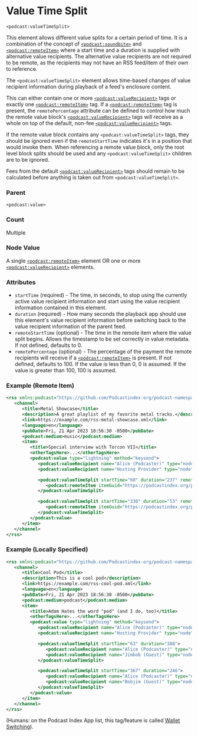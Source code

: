 # Value Time Split

`<podcast:valueTimeSplit>`

This element allows different value splits for a certain period of time. It is a combination of the concept of [`<podcast:soundbite>`](soundbite.md) and [`<podcast:remoteItem>`](remote-item.md) where a start time and a duration is supplied with alternative value recipients. The alternative value recipients are not required to be remote, as the recipients may not have an RSS feed/item of their own to reference.

The `<podcast:valueTimeSplit>` element allows time-based changes of value recipient information during playback of a feed's enclosure content.

This can either contain one or more [`<podcast:valueRecipient>`](value-recipient.md) tags _or_ exactly one [`<podcast:remoteItem>`](remote-item.md) tag. If a [`<podcast:remoteItem>`](remote-item.md) tag is present, the `remotePercentage` attribute can be defined to control how much the remote value block's [`<podcast:valueRecipient>`](value-recipient.md) tags will receive as a whole on top of the default, non-fee [`<podcast:valueRecipient>`](value-recipient.md) tags.

If the remote value block contains any `<podcast:valueTimeSplit>` tags, they should be ignored even if the `remoteStartTime` indicates it's in a position that would invoke them. When referencing a remote value block, only the root level block splits should be used and any `<podcast:valueTimeSplit>` children are to be ignored.

Fees from the default [`<podcast:valueRecipient>`](value-recipient.md) tags should remain to be calculated before anything is taken out from `<podcast:valueTimeSplit>`.

### Parent

`<podcast:value>`

### Count

Multiple

### Node Value

A single [`<podcast:remoteItem>`](remote-item.md) element OR one or more [`<podcast:valueRecipient>`](value-recipient.md) elements.

### Attributes

- `startTime` (required) - The time, in seconds, to stop using the currently active value recipient information and start using the value recipient information contained in this element.
- `duration` (required) - How many seconds the playback app should use this element's value recipient information before switching back to the value recipient information of the parent feed.
- `remoteStartTime` (optional) - The time in the remote item where the value split begins. Allows the timestamp to be set correctly in value metadata. If not defined, defaults to 0.
- `remotePercentage` (optional) - The percentage of the payment the remote recipients will receive if a [`<podcast:remoteItem>`](remote-item.md) is present. If not defined, defaults to 100. If the value is less than 0, 0 is assumed. If the value is greater than 100, 100 is assumed.

### Example (Remote Item)

```xml
<rss xmlns:podcast="https://github.com/Podcastindex-org/podcast-namespace/blob/main/docs/1.0.md" version="2.0">
   <channel>
      <title>Metal Showcase</title>
      <description>A great playlist of my favorite metal tracks.</description>
      <link>https://example.com/rss-metal-showcase.xml</link>
      <language>en</language>
      <pubDate>Fri, 21 Apr 2023 18:56:30 -0500</pubDate>
      <podcast:medium>music</podcast:medium>
      <item>
         <title>Special interview with Torcon VII</title>
         <otherTagsHere>...</otherTagsHere>
         <podcast:value type="lightning" method="keysend">
            <podcast:valueRecipient name="Alice (Podcaster)" type="node" address="02d5c1bf8b940dc9cadca86d1b0a3c37fbe39cee4c7e839e33bef9174531d27f52" split="95" />
            <podcast:valueRecipient name="Hosting Provider" type="node" address="03ae9f91a0cb8ff43840e3c322c4c61f019d8c1c3cea15a25cfc425ac605e61a4a" split="5" fee="true" />

            <podcast:valueTimeSplit startTime="60" duration="237" remotePercentage="95">
               <podcast:remoteItem itemGuid="https://podcastindex.org/podcast/4148683#1" feedGuid="a94f5cc9-8c58-55fc-91fe-a324087a655b" medium="music" />
            </podcast:valueTimeSplit>

            <podcast:valueTimeSplit startTime="330" duration="53" remoteStartTime="174" remotePercentage="95">
               <podcast:remoteItem itemGuid="https://podcastindex.org/podcast/4148683#3" feedGuid="a94f5cc9-8c58-55fc-91fe-a324087a655b" medium="music" />
            </podcast:valueTimeSplit>
         </podcast:value>
      </item>
   </channel>
</rss>
```

### Example (Locally Specified)

```xml
<rss xmlns:podcast="https://github.com/Podcastindex-org/podcast-namespace/blob/main/docs/1.0.md" version="2.0">
   <channel>
      <title>Cool Pod</title>
      <description>This is a cool pod</description>
      <link>https://example.com/rss-cool-pod.xml</link>
      <language>en</language>
      <pubDate>Fri, 21 Apr 2023 18:56:30 -0500</pubDate>
      <podcast:medium>podcast</podcast:medium>
      <item>
         <title>Adam Hates the word "pod" (and I do, too)</title>
         <otherTagsHere>...</otherTagsHere>
         <podcast:value type="lightning" method="keysend">
            <podcast:valueRecipient name="Alice (Podcaster)" type="node" address="02d5c1bf8b940dc9cadca86d1b0a3c37fbe39cee4c7e839e33bef9174531d27f52" split="95" />
            <podcast:valueRecipient name="Hosting Provider" type="node" address="03ae9f91a0cb8ff43840e3c322c4c61f019d8c1c3cea15a25cfc425ac605e61a4a" split="5" fee="true" />

            <podcast:valueTimeSplit startTime="63" duration="388">
               <podcast:valueRecipient name="Alice (Podcaster)" type="node" address="02d5c1bf8b940dc9cadca86d1b0a3c37fbe39cee4c7e839e33bef9174531d27f52" split="85" />
               <podcast:valueRecipient name="Jimbob (Guest)" type="node" address="02dd306e68c46681aa21d88a436fb35355a8579dd30201581cefa17cb179fc4c15" split="10" />
            </podcast:valueTimeSplit>

            <podcast:valueTimeSplit startTime="367" duration="246">
               <podcast:valueRecipient name="Alice (Podcaster)" type="node" address="02d5c1bf8b940dc9cadca86d1b0a3c37fbe39cee4c7e839e33bef9174531d27f52" split="85" />
               <podcast:valueRecipient name="Bobjim (Guest)" type="node" address="032f4ffbbafffbe51726ad3c164a3d0d37ec27bc67b29a159b0f49ae8ac21b8508" split="10" />
            </podcast:valueTimeSplit>
         </podcast:value>
      </item>
   </channel>
</rss>
```

(Humans: on the Podcast Index App list, this tag/feature is called [Wallet Switching](https://podcastindex.org/apps?elements=Wallet+Switching)).

